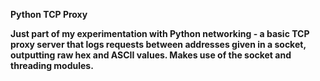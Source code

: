 <b>Python TCP Proxy<b>

Just part of my experimentation with Python networking - a basic TCP proxy server that logs requests between addresses given in a socket,
outputting raw hex and ASCII values. Makes use of the socket and threading modules.
